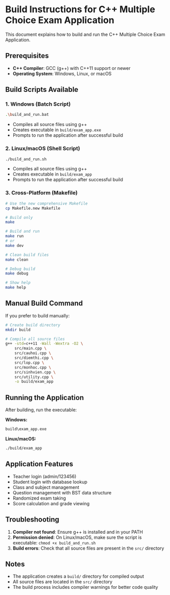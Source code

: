 # Build Instructions for C++ Multiple Choice Exam Application

This document explains how to build and run the C++ Multiple Choice Exam Application.

## Prerequisites

- **C++ Compiler**: GCC (g++) with C++11 support or newer
- **Operating System**: Windows, Linux, or macOS

## Build Scripts Available

### 1. Windows (Batch Script)
```bash
.\build_and_run.bat
```
- Compiles all source files using g++
- Creates executable in `build/exam_app.exe`
- Prompts to run the application after successful build

### 2. Linux/macOS (Shell Script)
```bash
./build_and_run.sh
```
- Compiles all source files using g++
- Creates executable in `build/exam_app`
- Prompts to run the application after successful build

### 3. Cross-Platform (Makefile)
```bash
# Use the new comprehensive Makefile
cp Makefile.new Makefile

# Build only
make

# Build and run
make run
# or
make dev

# Clean build files
make clean

# Debug build
make debug

# Show help
make help
```

## Manual Build Command

If you prefer to build manually:

```bash
# Create build directory
mkdir build

# Compile all source files
g++ -std=c++11 -Wall -Wextra -O2 \
    src/main.cpp \
    src/cauhoi.cpp \
    src/diemthi.cpp \
    src/lop.cpp \
    src/monhoc.cpp \
    src/sinhvien.cpp \
    src/utility.cpp \
    -o build/exam_app
```

## Running the Application

After building, run the executable:

**Windows:**
```bash
build\exam_app.exe
```

**Linux/macOS:**
```bash
./build/exam_app
```

## Application Features

- Teacher login (admin/123456)
- Student login with database lookup
- Class and subject management
- Question management with BST data structure
- Randomized exam taking
- Score calculation and grade viewing

## Troubleshooting

1. **Compiler not found**: Ensure g++ is installed and in your PATH
2. **Permission denied**: On Linux/macOS, make sure the script is executable: `chmod +x build_and_run.sh`
3. **Build errors**: Check that all source files are present in the `src/` directory

## Notes

- The application creates a `build/` directory for compiled output
- All source files are located in the `src/` directory
- The build process includes compiler warnings for better code quality
